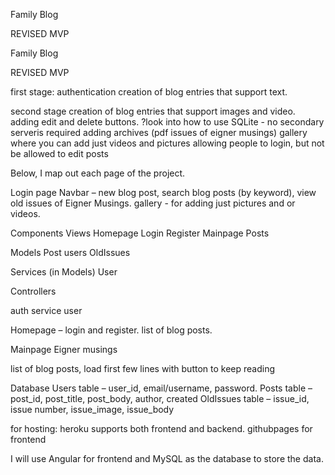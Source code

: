Family Blog

REVISED MVP

Family Blog

REVISED MVP

first stage: 
authentication
creation of blog entries that support text. 

second stage 
creation of blog entries that support images and video. 
adding edit and delete buttons. 
?look into how to use SQLite - no secondary serveris required
adding archives (pdf issues of eigner musings)
gallery where you can add just videos and pictures
allowing people to login, but not be allowed to edit posts

Below, I map out each page of the project.

Login page Navbar – new blog post, search blog posts (by keyword), view old issues of Eigner Musings. gallery - for adding just pictures and or videos.

Components
Views
Homepage
Login
Register
Mainpage
Posts

Models
Post
users
OldIssues

Services (in Models)
User

Controllers

auth service
user


Homepage – login and register. list of blog posts. 

Mainpage
Eigner musings

list of blog posts, load first few lines with button to keep reading


Database Users table – user_id, email/username, password. Posts table – post_id, post_title, post_body, author, created OldIssues table – issue_id, issue number, issue_image, issue_body

for hosting: heroku supports both frontend and backend. githubpages for frontend

I will use Angular for frontend and MySQL as the database to store the data.
